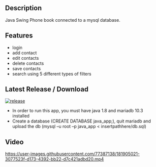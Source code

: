 Description
-

Java Swing Phone book connected to a mysql database.

Features
-

- login
- add contact
- edit contacts
- delete contacts
- save contacts
- search using 5 different types of filters

Latest Release / Download
-

[![release](https://img.shields.io/github/v/release/cobrel/webScrapingJavaSwingSelenium?logo=GitHub&style=for-the-badge)]()

- In order to run this app, you must have java 1.8 and mariadb 10.3 installed
- Create a database (CREATE DATABASE java_app;), quit mariadb and upload the db (mysql –u root –p java_app < insertpathhere/db.sql)

Video
-

https://user-images.githubusercontent.com/77387138/181905021-3077523f-d173-4392-bb22-d7c421adbd20.mp4
